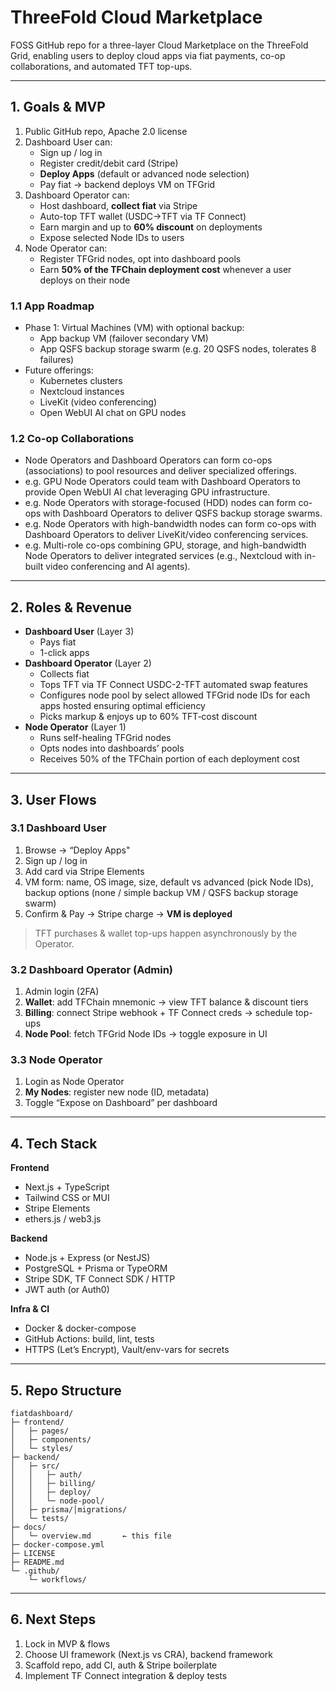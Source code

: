 # ThreeFold Cloud Marketplace
FOSS GitHub repo for a three-layer Cloud Marketplace on the ThreeFold Grid, enabling users to deploy cloud apps via fiat payments, co-op collaborations, and automated TFT top-ups.

---

## 1. Goals & MVP  
1. Public GitHub repo, Apache 2.0 license  
2. Dashboard User can:  
   - Sign up / log in  
   - Register credit/debit card (Stripe)  
   - **Deploy Apps** (default or advanced node selection)  
   - Pay fiat → backend deploys VM on TFGrid  
3. Dashboard Operator can:  
   - Host dashboard, **collect fiat** via Stripe  
   - Auto-top TFT wallet (USDC→TFT via TF Connect)  
   - Earn margin and up to **60% discount** on deployments  
   - Expose selected Node IDs to users  
4. Node Operator can:  
   - Register TFGrid nodes, opt into dashboard pools  
   - Earn **50% of the TFChain deployment cost** whenever a user deploys on their node  

### 1.1 App Roadmap
- Phase 1: Virtual Machines (VM) with optional backup:
  - App backup VM (failover secondary VM)
  - App QSFS backup storage swarm (e.g. 20 QSFS nodes, tolerates 8 failures)
- Future offerings:
  - Kubernetes clusters
  - Nextcloud instances
  - LiveKit (video conferencing)
  - Open WebUI AI chat on GPU nodes

### 1.2 Co-op Collaborations
- Node Operators and Dashboard Operators can form co-ops (associations) to pool resources and deliver specialized offerings.
- e.g. GPU Node Operators could team with Dashboard Operators to provide Open WebUI AI chat leveraging GPU infrastructure.
- e.g. Node Operators with storage-focused (HDD) nodes can form co-ops with Dashboard Operators to deliver QSFS backup storage swarms.
- e.g. Node Operators with high-bandwidth nodes can form co-ops with Dashboard Operators to deliver LiveKit/video conferencing services.
- e.g. Multi-role co-ops combining GPU, storage, and high-bandwidth Node Operators to deliver integrated services (e.g., Nextcloud with in-built video conferencing and AI agents).

---

## 2. Roles & Revenue  
- **Dashboard User** (Layer 3)  
  - Pays fiat
  - 1-click apps
- **Dashboard Operator** (Layer 2)  
  - Collects fiat
  - Tops TFT via TF Connect USDC-2-TFT automated swap features
  - Configures node pool by select allowed TFGrid node IDs for each apps hosted ensuring optimal efficiency
  - Picks markup & enjoys up to 60% TFT‐cost discount  
- **Node Operator** (Layer 1)  
  - Runs self-healing TFGrid nodes  
  - Opts nodes into dashboards’ pools  
  - Receives 50% of the TFChain portion of each deployment cost  

---

## 3. User Flows

### 3.1 Dashboard User  
1. Browse → “Deploy Apps"  
2. Sign up / log in  
3. Add card via Stripe Elements  
4. VM form: name, OS image, size, default vs advanced (pick Node IDs), backup options (none / simple backup VM / QSFS backup storage swarm)  
5. Confirm & Pay → Stripe charge → **VM is deployed**  

> TFT purchases & wallet top-ups happen asynchronously by the Operator.

### 3.2 Dashboard Operator (Admin)  
1. Admin login (2FA)  
2. **Wallet**: add TFChain mnemonic → view TFT balance & discount tiers  
3. **Billing**: connect Stripe webhook + TF Connect creds → schedule top-ups  
4. **Node Pool**: fetch TFGrid Node IDs → toggle exposure in UI  

### 3.3 Node Operator  
1. Login as Node Operator  
2. **My Nodes**: register new node (ID, metadata)  
3. Toggle “Expose on Dashboard” per dashboard  

---

## 4. Tech Stack

**Frontend**  
- Next.js + TypeScript  
- Tailwind CSS or MUI  
- Stripe Elements  
- ethers.js / web3.js  

**Backend**  
- Node.js + Express (or NestJS)  
- PostgreSQL + Prisma or TypeORM  
- Stripe SDK, TF Connect SDK / HTTP  
- JWT auth (or Auth0)  

**Infra & CI**  
- Docker & docker-compose  
- GitHub Actions: build, lint, tests  
- HTTPS (Let’s Encrypt), Vault/env-vars for secrets  

---

## 5. Repo Structure

```
fiatdashboard/
├─ frontend/             
│   ├─ pages/            
│   ├─ components/       
│   └─ styles/           
├─ backend/              
│   ├─ src/              
│   │   ├─ auth/         
│   │   ├─ billing/      
│   │   ├─ deploy/       
│   │   └─ node-pool/    
│   ├─ prisma/│migrations/ 
│   └─ tests/            
├─ docs/                
│   └─ overview.md       ← this file  
├─ docker-compose.yml    
├─ LICENSE               
├─ README.md             
└─ .github/              
    └─ workflows/        
```

---

## 6. Next Steps  
1. Lock in MVP & flows  
2. Choose UI framework (Next.js vs CRA), backend framework  
3. Scaffold repo, add CI, auth & Stripe boilerplate  
4. Implement TF Connect integration & deploy tests  
